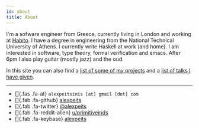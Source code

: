 ```yaml
---
id: about
title: About
---
```


I'm a sofware engineer from Greece, currently living in London and working at
[Habito](https://www.habito.com/). I have a degree in engineering from the
National Technical University of Athens. I currently write Haskell at work (and
home). I am interested in software, type theory, formal verification and emacs.
After 6pm I also play guitar (mostly jazz) and the oud.

In this site you can also find a [list of some of my projects](/lists/projects.html)
and a [list of talks I have given](/lists/talks.html).

---

- []{.fas .fa-at} `alexpeitsinis [at] gmail [dot] com`
- []{.fab .fa-github} [alexpeits](https://github.com/alexpeits)
- []{.fab .fa-twitter} [\@alexpeits](https://twitter.com/alexpeits)
- []{.fab .fa-reddit-alien} [u/primitiveinds](https://reddit.com/u/primitiveinds)
- []{.fab .fa-keybase} [alexpeits](https://keybase.io/alexpeits)
